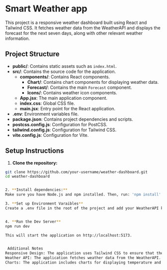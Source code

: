 # Smart Weather app

This project is a responsive weather dashboard built using React and Tailwind CSS. It fetches weather data from the WeatherAPI and displays the forecast for the next seven days, along with other relevant weather information.

## Project Structure

- **public/**: Contains static assets such as `index.html`.
- **src/**: Contains the source code for the application.
  - **components/**: Contains React components.
    - **Chart/**: Contains chart components for displaying weather data.
    - **Forecast/**: Contains the main `Forecast` component.
    - **Icons/**: Contains weather icon components.
  - **App.jsx**: The main application component.
  - **index.css**: Global CSS file.
  - **main.jsx**: Entry point for the React application.
- **.env**: Environment variables file.
- **package.json**: Contains project dependencies and scripts.
- **postcss.config.js**: Configuration for PostCSS.
- **tailwind.config.js**: Configuration for Tailwind CSS.
- **vite.config.js**: Configuration for Vite.

## Setup Instructions

1. **Clone the repository:**

```bash
git clone https://github.com/your-username/weather-dashboard.git
cd weather-dashboard


2. **Install dependencies:**
Make sure you have Node.js and npm installed. Then, run: 'npm install'

3. **Set up Environment Varaibles**
Create a .env file in the root of the project and add your WeatherAPI key: VITE_APP_ID2=your_weatherapi_key


4. **Run the Dev Server**
npm run dev

This will start the application on http://localhost:5173.


 Additional Notes
Responsive Design: The application uses Tailwind CSS to ensure that the layout is responsive and works well on various screen sizes.
Weather API: The application fetches weather data from the WeatherAPI. Make sure you have a valid API key and include it in the .env file.
Charts: The application includes charts for displaying temperature and humidity trends over the forecast period.



```
